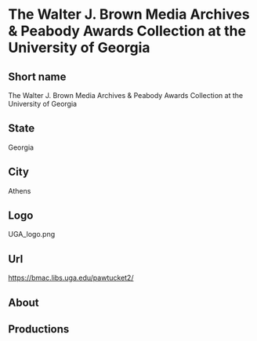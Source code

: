 # The Walter J. Brown Media Archives & Peabody Awards Collection at the University of Georgia

## Short name

The Walter J. Brown Media Archives & Peabody Awards Collection at the University of Georgia

## State

Georgia

## City

Athens

## Logo

UGA_logo.png

## Url

https://bmac.libs.uga.edu/pawtucket2/

## About



## Productions
